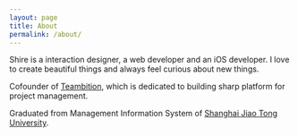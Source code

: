 ```yaml
---
layout: page
title: About
permalink: /about/
---
```


Shire is a interaction designer, a web developer and an iOS developer. I love to create beautiful things and always feel curious about new things.

Cofounder of <a href="https://www.teambition.com" target="_blank">Teambition</a>, which is dedicated to building sharp platform for project management.

Graduated from Management Information System of <a href="http://www.sjtu.edu.cn/" target="_blank">Shanghai Jiao Tong University</a>.
